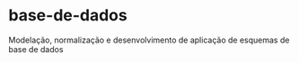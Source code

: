 # base-de-dados
Modelação, normalização e desenvolvimento de aplicação de esquemas de base de dados
